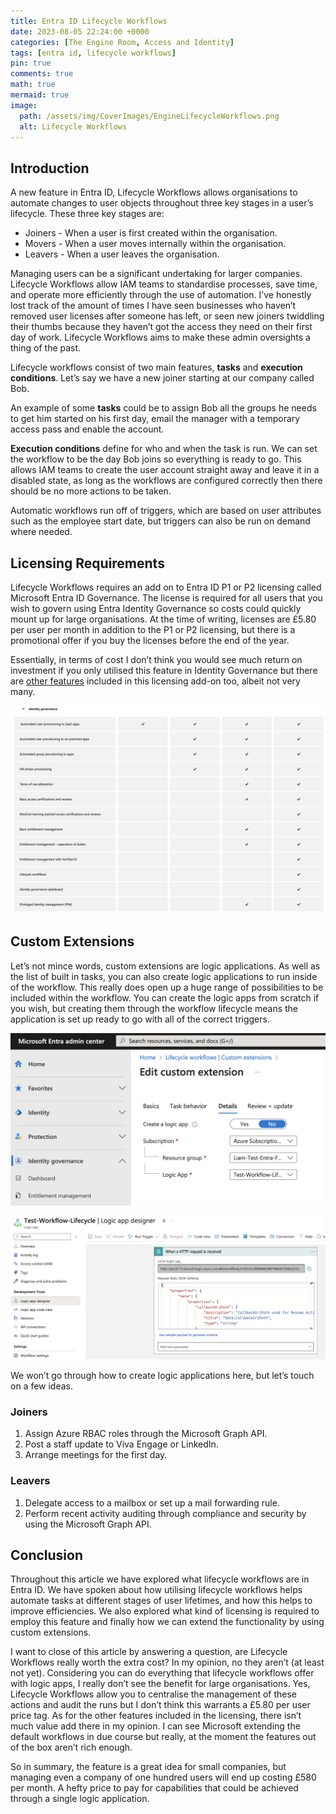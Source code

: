 ```yaml
---
title: Entra ID Lifecycle Workflows
date: 2023-08-05 22:24:00 +0000
categories: [The Engine Room, Access and Identity]
tags: [entra id, lifecycle workflows]
pin: true
comments: true
math: true
mermaid: true
image:
  path: /assets/img/CoverImages/EngineLifecycleWorkflows.png
  alt: Lifecycle Workflows
---
```


## Introduction

A new feature in Entra ID, Lifecycle Workflows allows organisations to automate changes to user objects throughout three key stages in a user’s lifecycle. These three key stages are:

- Joiners - When a user is first created within the organisation.
- Movers - When a user moves internally within the organisation.
- Leavers - When a user leaves the organisation.

Managing users can be a significant undertaking for larger companies. Lifecycle Workflows allow IAM teams to standardise processes, save time, and operate more efficiently through the use of automation. I’ve honestly lost track of the amount of times I have seen businesses who haven’t removed user licenses after someone has left, or seen new joiners twiddling their thumbs because they haven’t got the access they need on their first day of work. Lifecycle Workflows aims to make these admin oversights a thing of the past.

Lifecycle workflows consist of two main features, **tasks** and **execution conditions**. Let’s say we have a new joiner starting at our company called Bob. 

An example of some **tasks** could be to assign Bob all the groups he needs to get him started on his first day, email the manager with a temporary access pass and enable the account. 

**Execution conditions** define for who and when the task is run. We can set the workflow to be the day Bob joins so everything is ready to go. This allows IAM teams to create the user account straight away and leave it in a disabled state, as long as the workflows are configured correctly then there should be no more actions to be taken. 

Automatic workflows run off of triggers, which are based on user attributes such as the employee start date, but triggers can also be run on demand where needed.

## Licensing Requirements

Lifecycle Workflows requires an add on to Entra ID P1 or P2 licensing called Microsoft Entra ID Governance. The license is required for all users that you wish to govern using Entra Identity Governance so costs could quickly mount up for large organisations. At the time of writing, licenses are £5.80 per user per month in addition to the P1 or P2 licensing, but there is a promotional offer if you buy the licenses before the end of the year.

Essentially, in terms of cost I don’t think you would see much return on investment if you only utilised this feature in Identity Governance but there are [other features](https://www.microsoft.com/en-gb/security/business/microsoft-entra-pricing?rtc=1) included in this licensing add-on too, albeit not very many.

![Entra ID governance add-on features](/assets/img/EngineRoom/licenseFeatures.png)

## Custom Extensions

Let’s not mince words, custom extensions are logic applications. As well as the list of built in tasks, you can also create logic applications to run inside of the workflow. This really does open up a huge range of possibilities to be included within the workflow. You can create the logic apps from scratch if you wish, but creating them through the workflow lifecycle means the application is set up ready to go with all of the correct triggers.

![](/assets/img/EngineRoom/customExtensions.png)

![](/assets/img/EngineRoom/logicAppTrigger.png)

We won’t go through how to create logic applications here, but let’s touch on a few ideas.

### Joiners

1. Assign Azure RBAC roles through the Microsoft Graph API.
2. Post a staff update to Viva Engage or LinkedIn.
3. Arrange meetings for the first day.

### Leavers

1. Delegate access to a mailbox or set up a mail forwarding rule.
2. Perform recent activity auditing through compliance and security by using the Microsoft Graph API. 

## Conclusion

Throughout this article we have explored what lifecycle workflows are in Entra ID. We have spoken about how utilising lifecycle workflows helps automate tasks at different stages of user lifetimes, and how this helps to improve efficiencies. We also explored what kind of licensing is required to employ this feature and finally how we can extend the functionality by using custom extensions. 

I want to close of this article by answering a question, are Lifecycle Workflows really worth the extra cost? In my opinion, no they aren’t (at least not yet). Considering you can do everything that lifecycle workflows offer with logic apps, I really don’t see the benefit for large organisations. Yes, Lifecycle Workflows allow you to centralise the management of these actions and audit the runs but I don’t think this warrants a £5.80 per user price tag. As for the other features included in the licensing, there isn’t much value add there in my opinion. I can see Microsoft extending the default workflows in due course but really, at the moment the features out of the box aren’t rich enough.

So in summary, the feature is a great idea for small companies, but managing even a company of one hundred users will end up costing £580 per month. A hefty price to pay for capabilities that could be achieved through a single logic application.